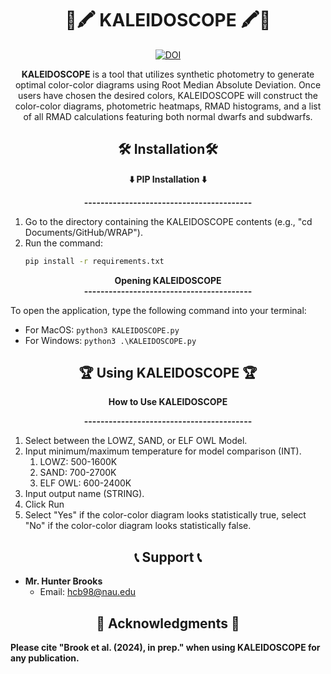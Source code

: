 <h1 align="center" id="title"> 🎨🖍️ KALEIDOSCOPE 🖍️🎨 </h1>
<div align="center">

[![DOI](https://zenodo.org/badge/DOI/10.5281/zenodo.10359982.svg)](https://doi.org/10.5281/zenodo.10359982)

<p id="description"> <b>KALEIDOSCOPE</b> is a tool that utilizes synthetic photometry to generate optimal color-color diagrams using Root Median Absolute Deviation. Once users have chosen the desired colors, KALEIDOSCOPE will construct the color-color diagrams, photometric heatmaps, RMAD histograms, and a list of all RMAD calculations featuring both normal dwarfs and subdwarfs.</p>
</div>

<div align="center">
  <h2>🛠️ Installation🛠️</h2>
</div>
<div align="center">
  <p><b>⬇️ PIP Installation ⬇️</b></p>
</div>
<div align="center">
<pp><b>-----------------------------------------</b><pp>
</div>

1. Go to the directory containing the KALEIDOSCOPE contents (e.g., "cd Documents/GitHub/WRAP").
2. Run the command:
   ```bash
   pip install -r requirements.txt


<div align="center">
<pp><b> Opening KALEIDOSCOPE </b><pp>
</div>
<div align="center">
<pp><b>-----------------------------------------</b><pp>
</div>

To open the application, type the following command into your terminal:

- For MacOS: `python3 KALEIDOSCOPE.py`
- For Windows: `python3 .\KALEIDOSCOPE.py`

<div align="center">
  <h2>🏆 Using KALEIDOSCOPE 🏆</h2>
</div>

<div align="center">
  <p><b>How to Use KALEIDOSCOPE</b></p>
</div>
<div align="center">
<pp><b>-----------------------------------------</b><pp>
</div>

1. Select between the LOWZ, SAND, or ELF OWL Model.
2. Input minimum/maximum temperature for model comparison (INT). 
   1. LOWZ: 500-1600K
   2. SAND: 700-2700K
   3. ELF OWL: 600-2400K
3. Input output name (STRING).
5. Click Run
6. Select "Yes" if the color-color diagram looks statistically true, select "No" if the color-color diagram looks statistically false.

<div align="center">
  <h2>📞 Support 📞</h2>
</div>

- **Mr. Hunter Brooks**
  - Email: hcb98@nau.edu

<div align="center">
  <h2>📖 Acknowledgments 📖</h2>
</div>

<b>Please cite "Brook et al. (2024), in prep." when using KALEIDOSCOPE for any publication.</b>
